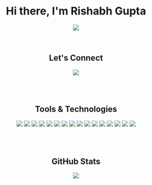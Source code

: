 <h1 align='center'> Hi there, I'm Rishabh Gupta </h1>
<!-- ![Visitor Count]() -->
<p align='center'>
  <img src="https://img.shields.io/badge/dynamic/json?color=054C8A&labelColor=033057&label=Profile%20Views&prefix=%20&query=value&suffix=%20&url=https%3A%2F%2Fapi.countapi.xyz%2Fhit%2FRishabhGupta34%2Fecfc869b-0c97-4e43-ba47-f9d06ca0c182&style=for-the-badge&logo=github">
</p>
<br>

<h2 align='center'> Let's Connect </h1>
<p align='center'> 
  <a href="https://www.linkedin.com/in/rishabhgupta34/"><img src="https://img.shields.io/badge/LinkedIn-0077B5?style=for-the-badge&logo=linkedin&logoColor=white"></a>
</p>

<br>
<br>

<h2 align='center'> Tools & Technologies </h1>
<p align='center'> 
  <img src="https://img.shields.io/badge/Go-00ADD8?style=for-the-badge&logo=go&logoColor=white">
  <img src="https://img.shields.io/badge/Python-14354C?style=for-the-badge&logo=python&logoColor=white">
  <img src="https://img.shields.io/badge/C%2B%2B-00599C?style=for-the-badge&logo=c%2B%2B&logoColor=white">
  <img src="https://img.shields.io/badge/MySQL-00000F?style=for-the-badge&logo=mysql&logoColor=white">
  <img src="https://img.shields.io/badge/Microsoft_Azure-0089D6?style=for-the-badge&logo=microsoft-azure&logoColor=white">
  <img src="https://img.shields.io/badge/docker-%230db7ed.svg?style=for-the-badge&logo=docker&logoColor=white">
  <img src="https://img.shields.io/badge/terraform-%235835CC.svg?style=for-the-badge&logo=terraform&logoColor=white">
  <img src="https://img.shields.io/badge/vagrant-%231563FF.svg?style=for-the-badge&logo=vagrant&logoColor=white">
  <img src="https://img.shields.io/badge/git-%23F05033.svg?style=for-the-badge&logo=git&logoColor=white">
  <img src="https://img.shields.io/badge/jenkins-%232C5263.svg?style=for-the-badge&logo=jenkins&logoColor=white">
  <img src="https://img.shields.io/badge/Linux-FCC624?style=for-the-badge&logo=linux&logoColor=black">
  <img src="https://img.shields.io/badge/HTML-239120?style=for-the-badge&logo=html5&logoColor=white">
  <img src="https://img.shields.io/badge/CSS-239120?&style=for-the-badge&logo=css3&logoColor=white">
  <img src="https://img.shields.io/badge/Flask-000000?style=for-the-badge&logo=flask&logoColor=white">
  <img src="https://img.shields.io/badge/jupyter-%23FA0F00.svg?style=for-the-badge&logo=jupyter&logoColor=white">
  <img src="https://img.shields.io/badge/-selenium-%43B02A?style=for-the-badge&logo=selenium&logoColor=white">
</p>

<br>
<br>

<h2 align='center'> GitHub Stats </h1>
<p align='center'> 
<img src="https://github-readme-stats.vercel.app/api?username=rishabhgupta34&include_all_commits=true&show_icons=true&theme=radical&show=reviews,prs_merged,prs_merged_percentage">
</p>

<!-- [![Top Langs](https://github-readme-stats.vercel.app/api/top-langs/?username=rishabhgupta34&layout=compact)](https://github.com/rishabhgupta34/github-readme-stats)
 -->
